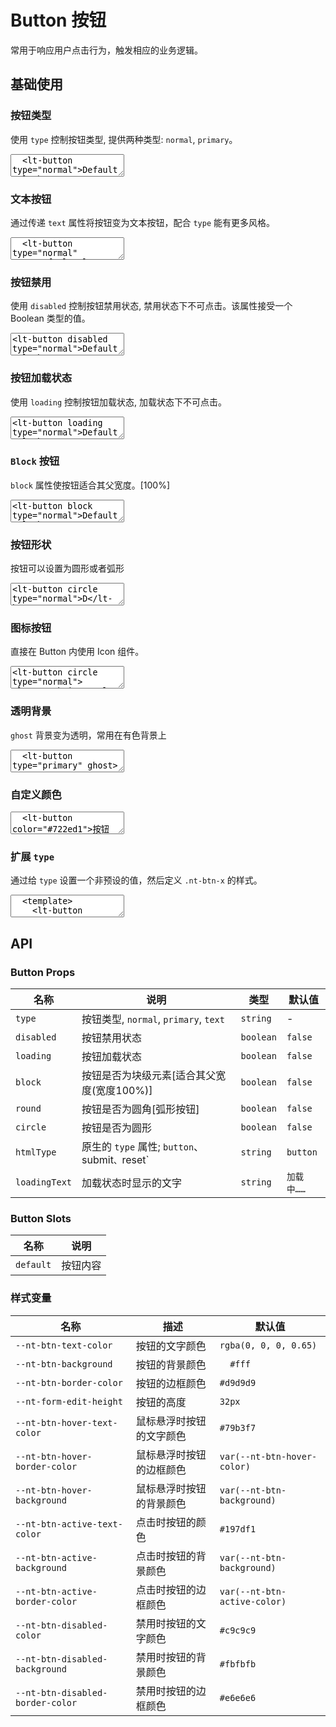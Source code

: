 # Button 按钮

常用于响应用户点击行为，触发相应的业务逻辑。

## 基础使用

<script setup>
  import { Button } from '../../src'
</script>

### 按钮类型

使用 `type` 控制按钮类型, 提供两种类型: `normal`, `primary`。

<ClientOnly>
  <CodePreview>
  <textarea lang="vue-html">
  <lt-button type="normal">Default</lt-button>
  <lt-button type="primary" class="ml-10">Primary</lt-button>
  </textarea>
  </CodePreview>
</ClientOnly>

### 文本按钮

通过传递 `text` 属性将按钮变为文本按钮，配合 `type` 能有更多风格。

<ClientOnly>
  <CodePreview>
  <textarea lang="vue-html">
  <lt-button type="normal" text>Default</lt-button>
  <lt-button type="primary" text class="ml-10">Primary</lt-button>
  </textarea>
  </CodePreview>
</ClientOnly>

### 按钮禁用

使用 `disabled` 控制按钮禁用状态, 禁用状态下不可点击。该属性接受一个 Boolean 类型的值。

<ClientOnly><CodePreview>
<textarea lang="vue-html">
<lt-button disabled type="normal">Default</lt-button>
<lt-button type="text" class="ml-10" disabled>Text</lt-button>
</textarea>
</CodePreview></ClientOnly>

### 按钮加载状态

使用 `loading` 控制按钮加载状态, 加载状态下不可点击。

<ClientOnly><CodePreview>
<textarea lang="vue-html">
<lt-button loading type="normal">Default</lt-button>
<lt-button type="primary" loading class="ml-10">Primary</lt-button>
</textarea>
</CodePreview></ClientOnly>

### `Block` 按钮

`block` 属性使按钮适合其父宽度。[100%]

<ClientOnly><CodePreview>
<textarea lang="vue-html">
<lt-button block type="normal">Default</lt-button>
<lt-button type="primary" block class="mt-15">Text</lt-button>
</textarea>
</CodePreview></ClientOnly>

### 按钮形状

按钮可以设置为圆形或者弧形

<ClientOnly><CodePreview>
<textarea lang="vue-html">
<lt-button circle type="normal">D</lt-button>
<lt-button type="primary" round class="ml-10">Text</lt-button>
</textarea>
</CodePreview></ClientOnly>

### 图标按钮

直接在 Button 内使用 Icon 组件。

<ClientOnly><CodePreview>
<textarea lang="vue-html">
<lt-button circle type="normal">
<lt-search-icon></lt-search-icon>
</lt-button>
<lt-button type="primary" round class="ml-10">
<lt-search-icon></lt-search-icon>
<span>Search</span>
</lt-button>
</textarea>
</CodePreview></ClientOnly>

### 透明背景

`ghost` 背景变为透明，常用在有色背景上

<ClientOnly>
  <CodePreview>
  <textarea lang="vue-html">
  <lt-button type="primary" ghost>透明按钮</lt-button>
  </textarea>
  </CodePreview>
</ClientOnly>

### 自定义颜色

<ClientOnly>
  <CodePreview>
  <textarea lang="vue-html">
  <lt-button color="#722ed1">按钮</lt-button>
  <lt-button color="#eb2f96" ghost class="ml-10">按钮</lt-button>
  <lt-button color="#4998f4" text class="ml-10">按钮</lt-button>
  </textarea>
  </CodePreview>
</ClientOnly>

### 扩展 `type`

通过给 `type` 设置一个非预设的值，然后定义 `.nt-btn-x` 的样式。

<ClientOnly>
  <CodePreview>
  <textarea lang="vue">
  <template>
    <lt-button type="blue">蓝色按钮</lt-button>
    <lt-button type="gradient" class="ml-10">渐变按钮</lt-button>
  </template>
  <style>
    .nt-btn-blue {
      --nt-btn-border-color: #1677ff;
      --nt-btn-hover-border-color: #4096ff;
      --nt-btn-active-border-color: #0958d9;
    }
    .nt-btn-gradient {
      border: none;
      --nt-btn-color: #389e0d;
      --nt-btn-active-color: #0fd850;
      --nt-btn-background: linear-gradient(90deg, #0fd850 0%, #f9f047 100%);
      --nt-btn-hover-background: linear-gradient(90deg, #2af06a 0%, #fbf478 100%);
      --nt-btn-active-background: linear-gradient(90deg, #0a9036 0%, #ece008 100%);
    }
  </style>
  </textarea>
  <template #preview>
    <Button type="blue">蓝色按钮</Button>
    <Button type="gradient" class="ml-10">渐变按钮</Button>
  </template>
  </CodePreview>
</ClientOnly>

## API

### Button Props

| 名称          | 说明                                           | 类型      | 默认值     |
| ------------- | ---------------------------------------------- | --------- | ---------- |
| `type`        | 按钮类型, `normal`, `primary`, `text`          | `string`  | -          |
| `disabled`    | 按钮禁用状态                                   | `boolean` | `false`    |
| `loading`     | 按钮加载状态                                   | `boolean` | `false`    |
| `block`       | 按钮是否为块级元素[适合其父宽度(宽度100%)]     | `boolean` | `false`    |
| `round`       | 按钮是否为圆角[弧形按钮]                       | `boolean` | `false`    |
| `circle`      | 按钮是否为圆形                                 | `boolean` | `false`    |
| `htmlType`    | 原生的 `type` 属性; `button`、submit`、`reset` | `string`  | `button`   |
| `loadingText` | 加载状态时显示的文字                           | `string`  | `加载中……` |

### Button Slots

| 名称      | 说明     |
| --------- | -------- |
| `default` | 按钮内容 |

### 样式变量

| 名称                             | 描述                     | 默认值                       |
| -------------------------------- | ------------------------ | ---------------------------- |
| `--nt-btn-text-color`            | 按钮的文字颜色           | `rgba(0, 0, 0, 0.65)`        |
| `--nt-btn-background`            | 按钮的背景颜色           | `	#fff`                       |
| `--nt-btn-border-color`          | 按钮的边框颜色           | `#d9d9d9`                    |
| `--nt-form-edit-height`          | 按钮的高度               | `32px`                       |
| `--nt-btn-hover-text-color`      | 鼠标悬浮时按钮的文字颜色 | `#79b3f7`                    |
| `--nt-btn-hover-border-color`    | 鼠标悬浮时按钮的边框颜色 | `var(--nt-btn-hover-color)`  |
| `--nt-btn-hover-background`      | 鼠标悬浮时按钮的背景颜色 | `var(--nt-btn-background)`   |
| `--nt-btn-active-text-color`     | 点击时按钮的颜色         | `#197df1`                    |
| `--nt-btn-active-background`     | 点击时按钮的背景颜色     | `var(--nt-btn-background)`   |
| `--nt-btn-active-border-color`   | 点击时按钮的边框颜色     | `var(--nt-btn-active-color)` |
| `--nt-btn-disabled-color`        | 禁用时按钮的文字颜色     | `#c9c9c9`                    |
| `--nt-btn-disabled-background`   | 禁用时按钮的背景颜色     | `#fbfbfb`                    |
| `--nt-btn-disabled-border-color` | 禁用时按钮的边框颜色     | `#e6e6e6`                    |
